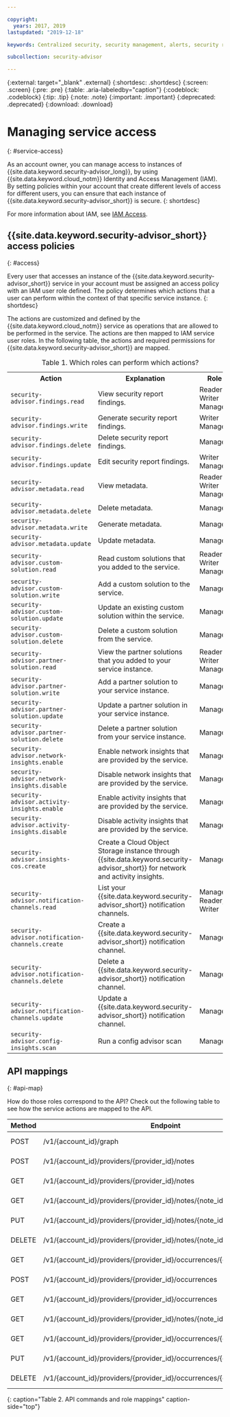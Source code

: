 ```yaml
---

copyright:
  years: 2017, 2019
lastupdated: "2019-12-18"

keywords: Centralized security, security management, alerts, security risk, insights, threat detection

subcollection: security-advisor

---
```



{:external: target="_blank" .external}
{:shortdesc: .shortdesc}
{:screen: .screen}
{:pre: .pre}
{:table: .aria-labeledby="caption"}
{:codeblock: .codeblock}
{:tip: .tip}
{:note: .note}
{:important: .important}
{:deprecated: .deprecated}
{:download: .download}



# Managing service access
{: #service-access}

As an account owner, you can manage access to instances of {{site.data.keyword.security-advisor_long}}, by using {{site.data.keyword.cloud_notm}} Identity and Access Management (IAM). By setting policies within your account that create different levels of access for different users, you can ensure that each instance of {{site.data.keyword.security-advisor_short}} is secure.
{: shortdesc}

For more information about IAM, see [IAM Access](/docs/iam?topic=iam-userroles).

## {{site.data.keyword.security-advisor_short}} access policies
{: #access}

Every user that accesses an instance of the {{site.data.keyword.security-advisor_short}} service in your account must be assigned an access policy with an IAM user role defined. The policy determines which actions that a user can perform within the context of that specific service instance.
{: shortdesc}

The actions are customized and defined by the {{site.data.keyword.cloud_notm}} service as operations that are allowed to be performed in the service. The actions are then mapped to IAM service user roles. In the following table, the actions and required permissions for {{site.data.keyword.security-advisor_short}} are mapped.

<table>
  <caption>Table 1. Which roles can perform which actions?</caption>
  <col width="40%">
  <col width="40%">
  <col width="20%">
  <tr>
    <th>Action</th>
    <th>Explanation</th>
    <th>Role</th>
  </tr>
  <tr>
    <td><code>security-advisor.findings.read</code></td>
    <td>View security report findings.</td>
    <td>Reader</br>Writer</br>Manager</td>
  </tr>
  <tr>
    <td><code>security-advisor.findings.write</code></td>
    <td>Generate security report findings.</td>
    <td>Writer</br>Manager</td>
  </tr>
  <tr>
    <td><code>security-advisor.findings.delete</code></td>
    <td>Delete security report findings.</td>
    <td>Manager</td>
  </tr>
  <tr>
    <td><code>security-advisor.findings.update</code></td>
    <td>Edit security report findings.</td>
    <td>Writer</br>Manager</td>
  </tr>
  <tr>
    <td><code>security-advisor.metadata.read</code></td>
    <td>View metadata.</td>
    <td>Reader</br>Writer</br>Manager</td>
  </tr>
  <tr>
    <td><code>security-advisor.metadata.delete</code></td>
    <td>Delete metadata.</td>
    <td>Manager</td>
  </tr>
  <tr>
    <td><code>security-advisor.metadata.write</code></td>
    <td>Generate metadata.</td>
    <td>Manager</td>
  </tr>
  <tr>
    <td><code>security-advisor.metadata.update</code></td>
    <td>Update metadata.</td>
    <td>Manager</td>
  </tr>
  <tr>
    <td><code>security-advisor.custom-solution.read</code></td>
    <td>Read custom solutions that you added to the service.</td>
    <td>Reader</br>Writer</br>Manager</td>
  </tr>
  <tr>
    <td><code>security-advisor.custom-solution.write</code></td>
    <td>Add a custom solution to the service.</td>
    <td>Manager</td>
  </tr>
  <tr>
    <td><code>security-advisor.custom-solution.update</code></td>
    <td>Update an existing custom solution within the service.</td>
    <td>Manager</td>
  </tr>
  <tr>
    <td><code>security-advisor.custom-solution.delete</code></td>
    <td>Delete a custom solution from the service.</td>
    <td>Manager</td>
  </tr>
  <tr>
    <td><code>security-advisor.partner-solution.read</code></td>
    <td>View the partner solutions that you added to your service instance.</td>
    <td>Reader</br>Writer</br>Manager</td>
  </tr>
  <tr>
    <td><code>security-advisor.partner-solution.write</code></td>
    <td>Add a partner solution to your service instance.</td>
    <td>Manager</td>
  </tr>
  <tr>
    <td><code>security-advisor.partner-solution.update</code></td>
    <td>Update a partner solution in your service instance.</td>
    <td>Manager</td>
  </tr>
  <tr>
    <td><code>security-advisor.partner-solution.delete</code></td>
    <td>Delete a partner solution from your service instance.</td>
    <td>Manager</td>
  </tr>
  <tr>
    <td><code>security-advisor.network-insights.enable</code></td>
    <td>Enable network insights that are provided by the service.</td>
    <td>Manager</td>
  </tr>
  <tr>
    <td><code>security-advisor.network-insights.disable</code></td>
    <td>Disable network insights that are provided by the service.</td>
    <td>Manager</td>
  </tr>
  <tr>
    <td><code>security-advisor.activity-insights.enable</code></td>
    <td>Enable activity insights that are provided by the service.</td>
    <td>Manager</td>
  </tr>
  <tr>
    <td><code>security-advisor.activity-insights.disable</code></td>
    <td>Disable activity insights that are provided by the service.</td>
    <td>Manager</td>
  </tr>
  <tr>
    <td><code>security-advisor.insights-cos.create</code></td>
    <td>Create a Cloud Object Storage instance through {{site.data.keyword.security-advisor_short}} for network and activity insights.</td>
    <td>Manager</td>
  </tr>
  <tr>
    <td><code>security-advisor.notification-channels.read</code></td>
    <td>List your {{site.data.keyword.security-advisor_short}} notification channels.</td>
    <td>Manager, Reader, Writer</td>
  </tr>
  <tr>
    <td><code>security-advisor.notification-channels.create</code></td>
    <td>Create a {{site.data.keyword.security-advisor_short}} notification channel.</td>
    <td>Manager</td>
  </tr>
  <tr>
    <td><code>security-advisor.notification-channels.delete</code></td>
    <td>Delete a {{site.data.keyword.security-advisor_short}} notification channel.</td>
    <td>Manager</td>
  </tr>
  <tr>
    <td><code>security-advisor.notification-channels.update</code></td>
    <td>Update a {{site.data.keyword.security-advisor_short}} notification channel.</td>
    <td>Manager</td>
  </tr>
  <tr>
    <td><code>security-advisor.config-insights.scan</code></td>
    <td>Run a config advisor scan</td>
    <td>Manager</td>
  </tr>
</table>

## API mappings
{: #api-map}

How do those roles correspond to the API? Check out the following table to see how the service actions are mapped to the API.


| Method | Endpoint                                                                  |  Service action                  |
|--------|---------------------------------------------------------------------------|----------------------------------|
| POST   | /v1/{account_id}/graph                                                    | security-advisor.findings.read   |
| POST   | /v1/{account_id}/providers/{provider_id}/notes                            | security-advisor.metadata.write  |
| GET    | /v1/{account_id}/providers/{provider_id}/notes                            | security-advisor.metadata.read   |
| GET    | /v1/{account_id}/providers/{provider_id}/notes/{note_id}                  | security-advisor.metadata.read   |
| PUT    | /v1/{account_id}/providers/{provider_id}/notes/{note_id}                  | security-advisor.metadata.update |
| DELETE | /v1/{account_id}/providers/{provider_id}/notes/{note_id}                  | security-advisor.metadata.delete |
| GET    | /v1/{account_id}/providers/{provider_id}/occurrences/{occurrence_id}/note | security-advisor.findings.read   |
| POST   | /v1/{account_id}/providers/{provider_id}/occurrences                      | security-advisor.findings.write  |
| GET    | /v1/{account_id}/providers/{provider_id}/occurrences                      | security-advisor.findings.read   |
| GET    | /v1/{account_id}/providers/{provider_id}/notes/{note_id}/occurrences      | security-advisor.findings.read   |
| GET    | /v1/{account_id}/providers/{provider_id}/occurrences/{occurrence_id}      | security-advisor.findings.read   |
| PUT    | /v1/{account_id}/providers/{provider_id}/occurrences/{occurrence_id}      | security-advisor.findings.update |
| DELETE | /v1/{account_id}/providers/{provider_id}/occurrences/{occurrence_id}      | security-advisor.findings.delete |
{: caption="Table 2. API commands and role mappings" caption-side="top"}
